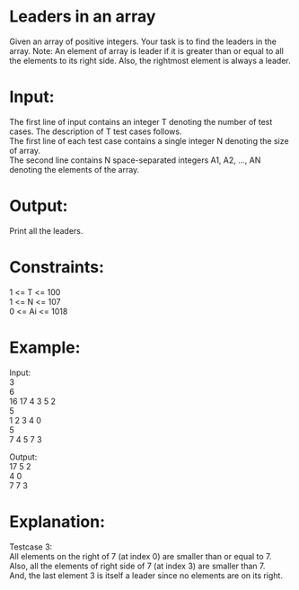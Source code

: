 # Leaders in an array

Given an array of positive integers. Your task is to find the leaders in the array.
Note: An element of array is leader if it is greater than or equal to all the elements to its right side. 
Also, the rightmost element is always a leader. 

# Input:    
The first line of input contains an integer T denoting the number of test cases. The description of T test cases follows.     
The first line of each test case contains a single integer N denoting the size of array.      
The second line contains N space-separated integers A1, A2, ..., AN denoting the elements of the array.

# Output:     
Print all the leaders.

# Constraints:      
1 <= T <= 100     
1 <= N <= 107     
0 <= Ai <= 1018

# Example:        
Input:      
3     
6     
16 17 4 3 5 2     
5     
1 2 3 4 0     
5     
7 4 5 7 3       

Output:       
17 5 2      
4 0     
7 7 3       

# Explanation:              
Testcase 3:             
All elements on the right of 7 (at index 0) are smaller than or equal to 7.                               
Also, all the elements of right side of 7 (at index 3) are smaller than 7.                    
And, the last element 3 is itself a leader since no elements are on its right.
